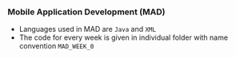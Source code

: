 ### Mobile Application Development (MAD)

- Languages used in MAD are `Java` and `XML`
- The code for every week is given in individual folder with name convention `MAD_WEEK_0`

